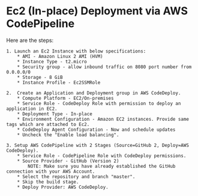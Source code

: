 # Ec2 (In-place) Deployment via AWS CodePipeline

Here are the steps:

    1. Launch an Ec2 Instance with below specifications:
        * AMI - Amazon Linux 2 AMI (HVM)
        * Instance Type - t2.micro
        * Security group - allow inbound traffic on 8080 port number from 0.0.0.0/0
        * Storage - 8 GiB
        * Instance Profile - Ec2SSMRole
    
    2.  Create an Application and Deployment group in AWS CodeDeploy.
        * Compute Platform - EC2/On-premises
        * Service Role - CodeDeploy Role with permission to deploy an application in EC2.
        * Deployment Type - In-place
        * Environment Configuration - Amazon EC2 instances. Provide same tags which are attached to Ec2.
        * CodeDeploy Agent Configuration - Now and schedule updates
        * Uncheck the "Enable load balancing".

    3. Setup AWS CodePipeline with 2 Stages (Source=GitHub 2, Deploy=AWS CodeDeploy).
        * Service Role - CodePipeline Role with CodeDeploy permissions.
        * Source Provider - GitHub (Version 2)
            NOTE: Make sure you have already established the GitHub connection with your AWS Account.
        * Select the repository and branch "master".
        * Skip the build stage.
        * Deploy Provider: AWS CodeDeploy.

